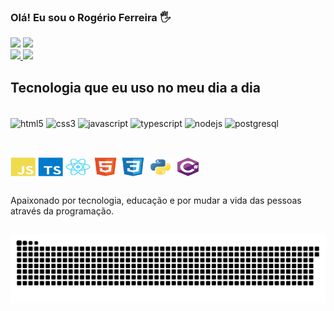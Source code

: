 ### Olá! Eu sou o Rogério Ferreira 🖐️

<div>
  <a href="https://instagram.com/rogerio.jlf" target="_blank"/><img src="https://img.shields.io/badge/Instagram-E4405F?style=for-the-badge&logo=instagram&logoColor=white" target="_blank"></a>
  <a href="malito:rogerio.jlf@gmail.com"><img src="https://img.shields.io/badge/Gmail-D14836?style=for-the-badge&logo=gmail&logoColor=white" target="_blank"></a>
</div>

<div>
  <a href="https://github.com/Rogerio-jlf">
  <img height="180em" src="https://github-readme-stats.vercel.app/api?username=Rogerio-jlf&show_icons=true&theme=dracula&include_all_commits=true&count_privaye=true"/>  
  <img height="180em" src="https://github-readme-stats.vercel.app/api/top-langs/?username=Rogerio-jlf&layout=compact&langs_count=16&theme=dracula"/>
  </a>
</div>

## Tecnologia que eu uso no meu dia a dia

<div style="display: inline_block"><br/>
  <img align="center" alt="html5" src="https://img.shields.io/badge/HTML5-E34F26?style=for-the-badge&logo=html5&logoColor=white">
  <img align="center" alt="css3" src="https://img.shields.io/badge/CSS3-1572B6?style=for-the-badge&logo=css3&logoColor=white">
  <img align="center" alt="javascript" src="https://img.shields.io/badge/JavaScript-F7DF1E?style=for-the-badge&logo=javascript&logoColor=black">
  <img align="center" alt="typescript" src="https://img.shields.io/badge/TypeScript-007ACC?style=for-the-badge&logo=typescript&logoColor=white">
  <img align="center" alt="nodejs" src="https://img.shields.io/badge/Node.js-43853D?style=for-the-badge&logo=node.js&logoColor=white">
  <img align="center" alt="postgresql" src="  https://img.shields.io/badge/PostgreSQL-316192?style=for-the-badge&logo=postgresql&logoColor=white">
</div>

##

<div style="display: inline_block"><br>
  <img align="center" alt="Rafa-Js" height="30" width="40" src="https://raw.githubusercontent.com/devicons/devicon/master/icons/javascript/javascript-plain.svg">
  <img align="center" alt="Rafa-Ts" height="30" width="40" src="https://raw.githubusercontent.com/devicons/devicon/master/icons/typescript/typescript-plain.svg">
  <img align="center" alt="Rafa-React" height="30" width="40" src="https://raw.githubusercontent.com/devicons/devicon/master/icons/react/react-original.svg">
  <img align="center" alt="Rafa-HTML" height="30" width="40" src="https://raw.githubusercontent.com/devicons/devicon/master/icons/html5/html5-original.svg">
  <img align="center" alt="Rafa-CSS" height="30" width="40" src="https://raw.githubusercontent.com/devicons/devicon/master/icons/css3/css3-original.svg">
  <img align="center" alt="Rafa-Python" height="30" width="40" src="https://raw.githubusercontent.com/devicons/devicon/master/icons/python/python-original.svg">
  <img align="center" alt="Rafa-Csharp" height="30" width="40" src="https://raw.githubusercontent.com/devicons/devicon/master/icons/csharp/csharp-original.svg">
</div>

##

Apaixonado por tecnologia, educação e por mudar a vida das pessoas através da programação.

##

<picture>
  <source media="(prefers-color-scheme: dark)" srcset="https://raw.githubusercontent.com/Rogerio-jlf/Rogerio-jlf/output/github-contribution-grid-snake-dark.svg">
  <source media="(prefers-color-scheme: light)" srcset="https://raw.githubusercontent.com/Rogerio-jlf/Rogerio-jlf/output/github-contribution-grid-snake.svg">
  <img alt="github contribution grid snake animation" src="https://raw.githubusercontent.com/Rogerio-jlf/Rogerio-jlf/output/github-contribution-grid-snake.svg">
</picture>
